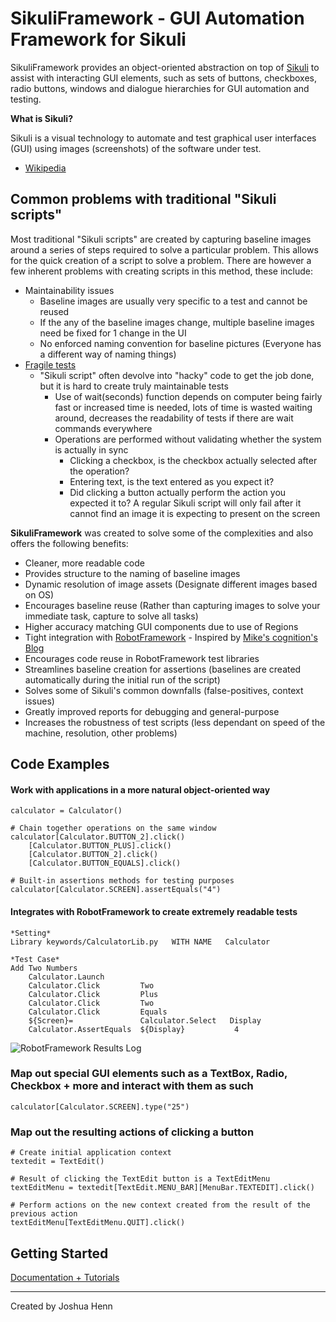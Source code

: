 SikuliFramework - GUI Automation Framework for Sikuli
================

SikuliFramework provides an object-oriented abstraction on top of [Sikuli](http://www.sikuli.org) to assist with interacting GUI elements, such as sets of buttons, checkboxes, radio buttons, windows and dialogue hierarchies for GUI automation and testing.  

**What is Sikuli?**

Sikuli is a visual technology to automate and test graphical user interfaces (GUI) using images (screenshots) of the software under test.
- [Wikipedia](http://en.wikipedia.org/wiki/Sikuli)

## Common problems with traditional "Sikuli scripts"

Most traditional "Sikuli scripts" are created by capturing baseline images around a series of steps required to solve a particular problem.  This allows for the quick creation of a script to solve a problem.  There are however a few inherent problems with creating scripts in this method, these include:

  - Maintainability issues
     - Baseline images are usually very specific to a test and cannot be reused
     - If the any of the baseline images change, multiple baseline images need be fixed for 1 change in the UI 
     - No enforced naming convention for baseline pictures (Everyone has a different way of naming things)
  - [Fragile tests](http://xunitpatterns.com/Fragile%20Test.html)
     - "Sikuli script" often devolve into "hacky" code to get the job done, but it is hard to create truly maintainable tests
        - Use of wait(seconds) function depends on computer being fairly fast or increased time is needed, lots of time is wasted waiting around, decreases the readability of tests if there are wait commands everywhere
        - Operations are performed without validating whether the system is actually in sync
            - Clicking a checkbox, is the checkbox actually selected after the operation?
            - Entering text, is the text entered as you expect it?
            - Did clicking a button actually perform the action you expected it to? A regular Sikuli script will only fail after it cannot find an image it is expecting to present on the screen

**SikuliFramework** was created to solve some of the complexities and also offers the following benefits:

 - Cleaner, more readable code
 - Provides structure to the naming of baseline images
 - Dynamic resolution of image assets (Designate different images based on OS)
 - Encourages baseline reuse (Rather than capturing images to solve your immediate task, capture to solve all tasks)
 - Higher accuracy matching GUI components due to use of Regions
 - Tight integration with [RobotFramework](http://code.google.com/p/robotframework/) - Inspired by [Mike's cognition's Blog](http://blog.mykhailo.com/2011/02/how-to-sikuli-and-robot-framework.html) 
 - Encourages code reuse in RobotFramework test libraries
 - Streamlines baseline creation for assertions (baselines are created automatically during the initial run of the script)
 - Solves some of Sikuli's common downfalls (false-positives, context issues)
 - Greatly improved reports for debugging and general-purpose
 - Increases the robustness of test scripts (less dependant on speed of the machine, resolution, other problems)

## Code Examples

#### Work with applications in a more natural object-oriented way

    calculator = Calculator()

    # Chain together operations on the same window 
    calculator[Calculator.BUTTON_2].click()
        [Calculator.BUTTON_PLUS].click()
        [Calculator.BUTTON_2].click() 
        [Calculator.BUTTON_EQUALS].click()
        
    # Built-in assertions methods for testing purposes
    calculator[Calculator.SCREEN].assertEquals("4")

#### Integrates with RobotFramework to create extremely readable tests

    *Setting*
    Library	keywords/CalculatorLib.py	WITH NAME	Calculator

    *Test Case*
    Add Two Numbers
        Calculator.Launch
        Calculator.Click         Two
        Calculator.Click         Plus
        Calculator.Click         Two
        Calculator.Click         Equals
        ${Screen}=               Calculator.Select   Display
		Calculator.AssertEquals	 ${Display}           4

![RobotFramework Results Log](https://github.com/smysnk/sikuli-framework/raw/master/docs/images/robo_example.png)

### Map out special GUI elements such as a TextBox, Radio, Checkbox + more and interact with them as such

    calculator[Calculator.SCREEN].type("25")
    
### Map out the resulting actions of clicking a button
    
    # Create initial application context
    textedit = TextEdit()
    
    # Result of clicking the TextEdit button is a TextEditMenu
    textEditMenu = textedit[TextEdit.MENU_BAR][MenuBar.TEXTEDIT].click()
    
    # Perform actions on the new context created from the result of the previous action
    textEditMenu[TextEditMenu.QUIT].click()

## Getting Started

[Documentation + Tutorials](https://github.com/smysnk/sikuli-framework/wiki)
 
--------------------------------------

Created by Joshua Henn
    
    
    

